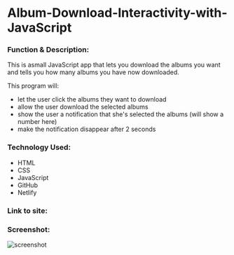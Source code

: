 # Album-Download-Interactivity-with-JavaScript

<h3>Function & Description:</h3>
This is asmall JavaScript app that lets you download the albums you want and tells you how many albums you have now downloaded.

This program will:

- let the user click the albums they want to download
- allow the user download the selected albums
- show the user a notification that she's selected the albums (will show a number here)
- make the notification disappear after 2 seconds




<h3>Technology Used:</h3>

- HTML
- CSS
- JavaScript
- GitHub 
- Netlify

<h3>Link to site:</h3>


<h3>Screenshot:</h3>

![screenshot](https://user-images.githubusercontent.com/40691059/80922194-3fd68400-8d73-11ea-9281-dacc9367ee6b.PNG)

